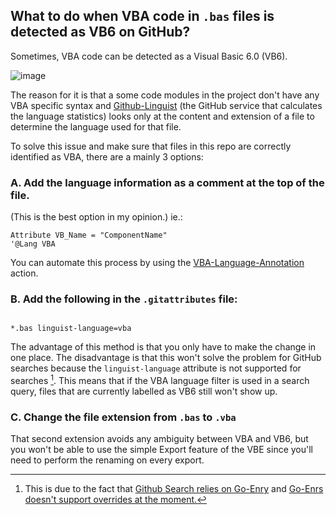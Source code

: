 ## What to do when VBA code in `.bas` files is detected as VB6 on GitHub?

Sometimes, VBA code can be detected as a Visual Basic 6.0 (VB6).

![image](https://github.com/ClimberMel/SMF_Add-in/assets/31558169/36fea138-cc22-405f-8db8-077517d2e559)

The reason for it is that a some code modules in the project don't have any VBA specific syntax and [Github-Linguist](https://github.com/github-linguist/linguist) (the GitHub service that calculates the language statistics) looks only at the content and extension of a file to determine the language used for that file.

To solve this issue and make sure that files in this repo are correctly identified as VBA, there are a mainly 3 options:

### A. Add the language information as a comment at the top of the file. 
(This is the best option in my opinion.)
ie.:

```vba
Attribute VB_Name = "ComponentName"
'@Lang VBA
```

You can automate this process by using the [VBA-Language-Annotation](https://github.com/DecimalTurn/VBA-Language-Annotation) action.

### B. Add the following in the `.gitattributes` file:

```gitattributes

*.bas linguist-language=vba

```

The advantage of this method is that you only have to make the change in one place. The disadvantage is that this won't solve the problem for GitHub searches because the `linguist-language` attribute is not supported for searches [^1]. This means that if the VBA language filter is used in a search query, files that are currently labelled as VB6 still won't show up.

### C. Change the file extension from `.bas` to `.vba`

That second extension avoids any ambiguity between VBA and VB6, but you won't be able to use the simple Export feature of the VBE since you'll need to perform the renaming on every export.

[^1]: This is due to the fact that [Github Search relies on Go-Enry](https://github.com/github-linguist/linguist/blob/master/docs/troubleshooting.md#:~:text=GitHub%20Search%20relies%20on%20go%2Denry%20which%20doesn%27t%20support%20overrides%20at%20the%20moment%20(More%20info).) and [Go-Enrs doesn't support overrides at the moment.](https://github.com/go-enry/go-enry#:~:text=Overriding%20languages%20and%20types%20though%20.gitattributes%20is%20not%20yet%20supported.%20See%20%2318.)
